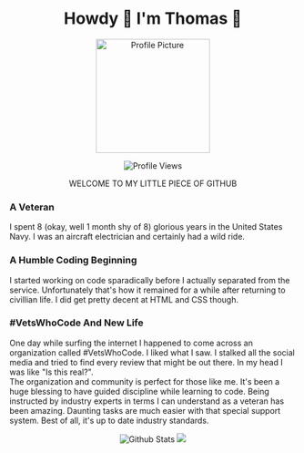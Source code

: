 <h1 align = "center">Howdy 👋 I'm Thomas 🤠</h1>
<p align = "center"><img src="https://github.com/fitzwebdev/fitzwebdev/blob/master/Thomas2.jpg" alt ="Profile Picture" width = "200px" height = "200px"/></p>
<p align="center">
<img src="https://komarev.com/ghpvc/?username=fitzwebdev&color=blue&style=plastic&label=PROFILE+VIEWS" alt="Profile Views" />
</p>
<p align = "center">WELCOME TO MY LITTLE PIECE OF GITHUB</P>

### A Veteran
I spent 8 (okay, well 1 month shy of 8) glorious years in the United States Navy. I was an aircraft electrician and certainly had a wild ride. 

### A Humble Coding Beginning
I started working on code sparadically before I actually separated from the service. Unfortunately that's how it remained for a while after returning to civillian life. I did get pretty decent at HTML and CSS though. 

### \#VetsWhoCode And New Life
One day while surfing the internet I happened to come across an organization called \#VetsWhoCode. I liked what I saw. I stalked all the social media and tried to find every review that might be out there. In my head I was like "Is this real?". 
<br>
The organization and community is perfect for those like me. It's been a huge blessing to have guided discipline while learning to code. Being instructed by industry experts in terms I can understand as a veteran has been amazing. Daunting tasks are much easier with that special support system. Best of all, it's up to date industry standards. 
<p align = "center">
<img src = "https://github-readme-stats.vercel.app/api?username=fitzwebdev&show_icons=true&count_private=true&theme=react" alt = "Github Stats"/>

<img src = "https://github-readme-stats.vercel.app/api/top-langs/?username=fitzwebdev&layout=compact&theme=react"/>
</P>
<!--
**fitzwebdev/fitzwebdev** is a ✨ _special_ ✨ repository because its `README.md` (this file) appears on your GitHub profile.

Here are some ideas to get you started:

- 🔭 I’m currently working on ...
- 🌱 I’m currently learning ...
- 👯 I’m looking to collaborate on ...
- 🤔 I’m looking for help with ...
- 💬 Ask me about ...
- 📫 How to reach me: ...
- 😄 Pronouns: ...
- ⚡ Fun fact: ...
-->
